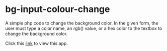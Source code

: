 # bg-input-colour-change
A simple php code to change the background color. In the given form, the user must type a color name, an rgb() value, or a hex color to the textbox to change the background color. 

Click this [link](https://bg-input-colour-change.herokuapp.com/) to view this app.
